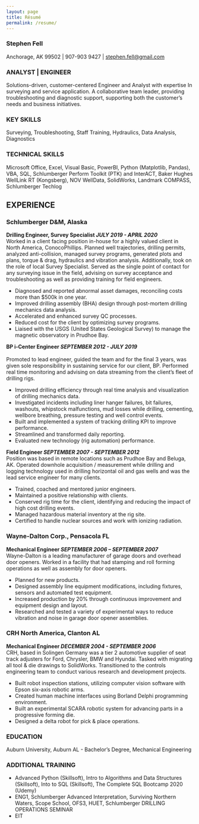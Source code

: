 ```yaml
---
layout: page
title: Résumé
permalink: /resume/
---
```


### Stephen Fell
Anchorage, AK 99502 | 907-903 9427 | stephen.fell@gmail.com

### ANALYST | ENGINEER
Solutions-driven, customer-centered Engineer and Analyst with expertise In surveying and service application. A collaborative team leader, providing troubleshooting and diagnostic support, supporting both the customer’s needs and business initiatives. 

### KEY SKILLS
Surveying, Troubleshooting, Staff Training, Hydraulics, Data Analysis, Diagnostics

### TECHNICAL SKILLS 
Microsoft Office, Excel, Visual Basic, PowerBI, Python (Matplotlib, Pandas), VBA, SQL, Schlumberger Perform Toolkit (PTK) and InterACT, Baker Hughes WellLink RT (Kongsberg), NOV WellData, SolidWorks, Landmark COMPASS, Schlumberger Techlog

## EXPERIENCE
### Schlumberger D&M, Alaska 
**Drilling Engineer, Survey Specialist *JULY 2019 - APRIL 2020***<br>
Worked in a client facing position in-house for a highly valued client in North America, ConocoPhillips.  Planned well trajectories, drilling permits, analyzed anti-collision, managed survey programs, generated plots and plans, torque & drag, hydraulics and vibration analysis.  Additionally, took on the role of local Survey Specialist. Served as the single point of contact for any surveying issue in the field, advising on survey acceptance and troubleshooting as well as providing training for field engineers. 
*	Diagnosed and reported abnormal asset damages, reconciling costs more than $500k in one year.
*	Improved drilling assembly (BHA) design through post-mortem drilling mechanics data analysis.  
*	Accelerated and enhanced survey QC processes.
*	Reduced cost for the client by optimizing survey programs.
*	Liaised with the USGS (United States Geological Survey) to manage the magnetic observatory in Prudhoe Bay.

**BP i-Center Engineer *SEPTEMBER 2012 - JULY 2019***<br>	
Promoted to lead engineer, guided the team and for the final 3 years, was given sole responsibility in sustaining service for our client, BP.  Performed real time monitoring and advising on data streaming from the client’s fleet of drilling rigs.
*	Improved drilling efficiency through real time analysis and visualization of drilling mechanics data.
*	Investigated incidents including liner hanger failures, bit failures, washouts, whipstock malfunctions, mud losses while drilling, cementing, wellbore breathing, pressure testing and well control events.
*	Built and implemented a system of tracking drilling KPI to improve performance.
*	Streamlined and transformed daily reporting.
*	Evaluated new technology (rig automation) performance.

**Field Engineer *SEPTEMBER 2007 - SEPTEMBER 2012***<br>
Position was based in remote locations such as Prudhoe Bay and Beluga, AK. Operated downhole acquisition / measurement while drilling and logging technology used in drilling horizontal oil and gas wells and was the lead service engineer for many clients.
*	Trained, coached and mentored junior engineers. 
*	Maintained a positive relationship with clients.
*	Conserved rig time for the client, identifying and reducing the impact of high cost drilling events.
*	Managed hazardous material inventory at the rig site.  
*	Certified to handle nuclear sources and work with ionizing radiation.

### Wayne-Dalton Corp., Pensacola FL				    
**Mechanical Engineer *SEPTEMBER 2006 – SEPTEMBER 2007***<br>
Wayne-Dalton is a leading manufacturer of garage doors and overhead door openers.  Worked in a facility that had stamping and roll forming operations as well as assembly for door openers.  
*	Planned for new products.  
*	Designed assembly line equipment modifications, including fixtures, sensors and automated test equipment.  
*	Increased production by 20% through continuous improvement and equipment design and layout.  
*	Researched and tested a variety of experimental ways to reduce vibration and noise in garage door opener assemblies.

### CRH North America, Clanton AL					      
**Mechanical Engineer *DECEMBER 2004 - SEPTEMBER 2006***<br>
CRH, based in Solingen Germany was a tier 2 automotive supplier of seat track adjusters for Ford, Chrysler, BMW and Hyundai.  Tasked with migrating all tool & die drawings to SolidWorks. Transitioned to the controls engineering team to conduct various research and development projects.
*	Built robot inspection stations, utilizing computer vision software with Epson six-axis robotic arms.
*	Created human machine interfaces using Borland Delphi programming environment.
*	Built an experimental SCARA robotic system for advancing parts in a progressive forming die.
*	Designed a delta robot for pick & place operations. 

### EDUCATION
Auburn University, Auburn AL - Bachelor’s Degree, Mechanical Engineering

### ADDITIONAL TRAINING
*	Advanced Python (Skillsoft), Intro to Algorithms and Data Structures (Skillsoft), Into to SQL (Skillsoft), The Complete SQL Bootcamp 2020 (Udemy)
*	ENG­1, Schlumberger  Advanced Interpretation, Surviving Northern Waters, Scope School, OFS­3, HUET, Schlumberger DRILLING OPERATIONS SEMINAR
*	EIT


